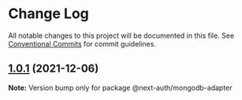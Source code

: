 # Change Log

All notable changes to this project will be documented in this file.
See [Conventional Commits](https://conventionalcommits.org) for commit guidelines.

## [1.0.1](https://github.com/nextauthjs/adapters/compare/@next-auth/mongodb-adapter@1.0.0...@next-auth/mongodb-adapter@1.0.1) (2021-12-06)

**Note:** Version bump only for package @next-auth/mongodb-adapter
